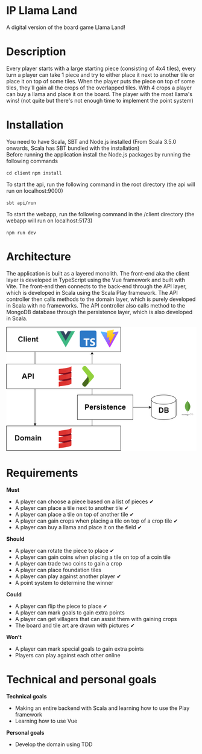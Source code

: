 # IP Llama Land
A digital version of the board game Llama Land!

# Description
Every player starts with a large starting piece (consisting of 4x4 tiles), every turn a player can take 1 piece and try to either place it next to another tile or place it on top of some tiles. When the player puts the piece on top of some tiles, they'll gain all the crops of the overlapped tiles. With 4 crops a player can buy a llama and place it on the board. The player with the most llama's wins! (not quite but there's not enough time to implement the point system)

# Installation
You need to have Scala, SBT and Node.js installed (From Scala 3.5.0 onwards, Scala has SBT bundled with the installation)<br>
Before running the application install the Node.js packages by running the following commands

`cd client`
`npm install`


To start the api, run the following command in the root directory (the api will run on localhost:9000)

`sbt api/run`

To start the webapp, run the following command in the /client directory (the webapp will run on localhost:5173)

`npm run dev`

# Architecture
The application is built as a layered monolith. The front-end aka the client layer is developed in TypeScript using the Vue framework and built with Vite. The front-end then connects to the back-end through the API layer, which is developed in Scala using the Scala Play framework. The API controller then calls methods to the domain layer, which is purely developed in Scala with no frameworks. The API controller also calls method to the MongoDB database through the persistence layer, which is also developed in Scala.

![architecture](architecture.png)


# Requirements
**Must**
- A player can choose a piece based on a list of pieces ✔
- A player can place a tile next to another tile ✔
- A player can place a tile on top of another tile ✔
- A player can gain crops when placing a tile on top of a crop tile ✔
- A player can buy a llama and place it on the field ✔


**Should**
- A player can rotate the piece to place ✔
- A player can gain coins when placing a tile on top of a coin tile
- A player can trade two coins to gain a crop
- A player can place foundation tiles
- A player can play against another player ✔
- A point system to determine the winner


**Could**
- A player can flip the piece to place ✔
- A player can mark goals to gain extra points
- A player can get villagers that can assist them with gaining crops
- The board and tile art are drawn with pictures ✔


**Won’t**
- A player can mark special goals to gain extra points
- Players can play against each other online


# Technical and personal goals
**Technical goals**
- Making an entire backend with Scala and learning how to use the Play framework
- Learning how to use Vue

**Personal goals**
- Develop the domain using TDD



